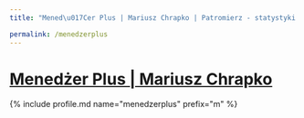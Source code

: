 ```yaml
---
title: "Mened\u017Cer Plus | Mariusz Chrapko | Patromierz - statystyki Patronite.pl"

permalink: /menedzerplus
---
```


# [Menedżer Plus | Mariusz Chrapko](https://patronite.pl/menedzerplus)

{% include profile.md name="menedzerplus" prefix="m" %}
